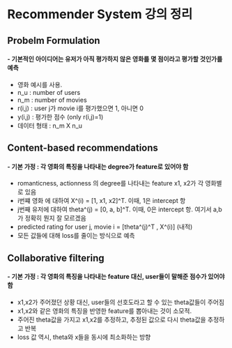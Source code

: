 # Recommender System 강의 정리

## Probelm Formulation
#### - 기본적인 아이디어는 유저가 아직 평가하지 않은 영화를 몇 점이라고 평가할 것인가를 예측
- 영화 예시를 사용.
- n_u : number of users
- n_m : number of movies
- r(i,j) : user j가 movie i를 평가했으면 1, 아니면 0
- y(i,j) : 평가한 점수 (only r(i,j)=1)
- 데이터 형태 : n_m X n_u


## Content-based recommendations
#### - 기본 가정 : 각 영화의 특징을 나타내는 degree가 feature로 있어야 함
- romanticness, actionness 의 degree를 나타내는 feature x1, x2가 각 영화별로 있음
- i번쨰 영화 에 대하여 X^(i) = [1, x1, x2]^T. 이때, 1은 intercept 항
- j번째 유저에 대하여 theta^(j) = [0, a, b]^T. 이때, 0은 intercept 항. 여기서 a,b가 정확히 뭔지 잘 모르겠음
- predicted rating for user j, movie i = [theta^(j)^T , X^(i)] (내적)
- 모든 값들에 대해 loss를 줄이는 방식으로 예측

## Collaborative filtering
#### - 기본 가정 : 각 영화의 특징을 나타내는 feature 대신, user들이 말해준 점수가 있어야 함
- x1,x2가 주어졌던 상황 대신, user들의 선호도라고 할 수 있는 theta값들이 주어짐
- x1,x2와 같은 영화의 특징을 반영한 feature를 뽑아내는 것이 소모적.
- 주어진 theta값을 가지고 x1,x2를 추정하고, 추정된 값으로 다시 theta값을 추정하고 반복
- loss 값 역시, theta와 x들을 동시에 최소화하는 방향


